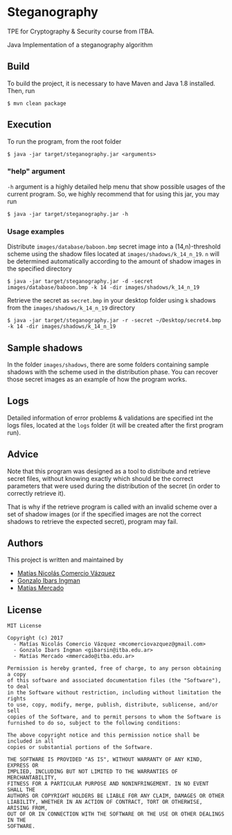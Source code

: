 # Steganography
TPE for Cryptography & Security course from ITBA.

Java Implementation of a steganography algorithm
## Build
To build the project, it is necessary to have Maven and Java 1.8 installed.
Then, run

    $ mvn clean package

## Execution
To run the program, from the root folder

    $ java -jar target/steganography.jar <arguments>

### "help" argument
`-h` argument is a highly detailed help menu that show possible usages of the current program.
So, we highly recommend that for using this jar, you may run

    $ java -jar target/steganography.jar -h

### Usage examples

Distribute `images/database/baboon.bmp` secret image into a (14,n)-threshold scheme using the shadow files located at `images/shadows/k_14_n_19`.
`n` will be determined automatically according to the amount of shadow images in the specified directory

    $ java -jar target/steganography.jar -d -secret images/database/baboon.bmp -k 14 -dir images/shadows/k_14_n_19

Retrieve the secret as `secret.bmp` in your desktop folder using `k` shadows from the `images/shadows/k_14_n_19` directory

    $ java -jar target/steganography.jar -r -secret ~/Desktop/secret4.bmp -k 14 -dir images/shadows/k_14_n_19

## Sample shadows
In the folder `images/shadows`, there are some folders containing sample shadows with the scheme used in the distribution phase.
You can recover those secret images as an example of how the program works.

## Logs
Detailed information of error problems & validations are specified int the logs files, located at the `logs` folder (it will be created after the first program run).

## Advice
Note that this program was designed as a tool to distribute and retrieve secret files, without knowing exactly which should be the correct parameters 
that were used during the distribution of the secret (in order to correctly retrieve it).

That is why if the retrieve program is called with an invalid scheme over a set of shadow images 
(or if the specified images are not the correct shadows to retrieve the expected secret), program may fail.

## Authors
This project is written and maintained by

- [Matías Nicolás Comercio Vázquez](https://github.com/MatiasComercio)
- [Gonzalo Ibars Ingman](https://github.com/gibarsin)
- [Matías Mercado](https://github.com/MatiasMercado)

## License
    MIT License

    Copyright (c) 2017
      - Matías Nicolás Comercio Vázquez <mcomerciovazquez@gmail.com>
      - Gonzalo Ibars Ingman <gibarsin@itba.edu.ar>
      - Matías Mercado <mmercado@itba.edu.ar>

    Permission is hereby granted, free of charge, to any person obtaining a copy
    of this software and associated documentation files (the "Software"), to deal
    in the Software without restriction, including without limitation the rights
    to use, copy, modify, merge, publish, distribute, sublicense, and/or sell
    copies of the Software, and to permit persons to whom the Software is
    furnished to do so, subject to the following conditions:

    The above copyright notice and this permission notice shall be included in all
    copies or substantial portions of the Software.

    THE SOFTWARE IS PROVIDED "AS IS", WITHOUT WARRANTY OF ANY KIND, EXPRESS OR
    IMPLIED, INCLUDING BUT NOT LIMITED TO THE WARRANTIES OF MERCHANTABILITY,
    FITNESS FOR A PARTICULAR PURPOSE AND NONINFRINGEMENT. IN NO EVENT SHALL THE
    AUTHORS OR COPYRIGHT HOLDERS BE LIABLE FOR ANY CLAIM, DAMAGES OR OTHER
    LIABILITY, WHETHER IN AN ACTION OF CONTRACT, TORT OR OTHERWISE, ARISING FROM,
    OUT OF OR IN CONNECTION WITH THE SOFTWARE OR THE USE OR OTHER DEALINGS IN THE
    SOFTWARE.